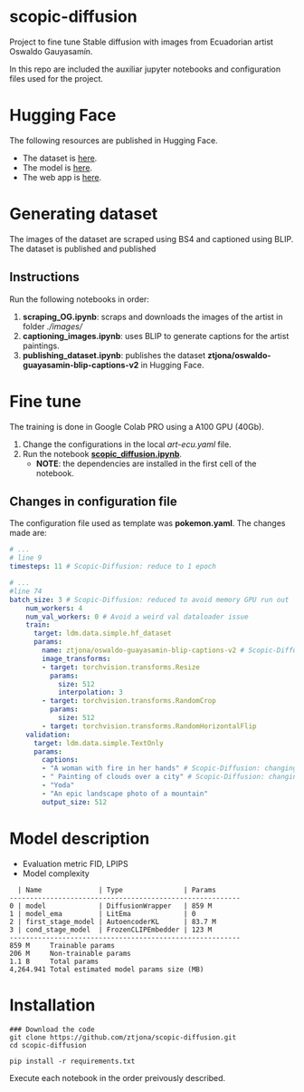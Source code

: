 # scopic-diffusion
Project to fine tune Stable diffusion with images from Ecuadorian artist Oswaldo Gauyasamín. 

In this repo are included the auxiliar jupyter notebooks and configuration files used for the project.

# Hugging Face
The following resources are published in Hugging Face. 
* The dataset is [here](https://huggingface.co/datasets/ztjona/oswaldo-guayasamin-blip-captions-v2).
* The model is [here](https://huggingface.co/ztjona/scopic-diffusion-OW-v1.4.1).
* The web app is [here](https://huggingface.co/spaces/ztjona/scopic_diffusion).

# Generating dataset
The images of the dataset are scraped using BS4 and captioned using BLIP. 
The dataset is published and published 

## Instructions
Run the following notebooks in order:
1. **scraping_OG.ipynb**: scraps and downloads the images of the artist in folder *./images/* 
1. **captioning_images.ipynb**: uses BLIP to generate captions for the artist paintings. 
1. **publishing_dataset.ipynb**: publishes the dataset **ztjona/oswaldo-guayasamin-blip-captions-v2** in Hugging Face.


# Fine tune
The training is done in Google Colab PRO using a A100 GPU (40Gb).
1. Change the configurations in the local *art-ecu.yaml* file. 
1. Run the notebook [**scopic_diffusion.ipynb**](https://drive.google.com/file/d/1r1z8Ckqq4W9U0Wg0PcWGB_ri4DavpkCQ/view?usp=sharing). 
    * **NOTE**: the dependencies are installed in the first cell of the notebook.

## Changes in configuration file
The configuration file used as template was **pokemon.yaml**. The changes made are:
```yaml
# ...
# line 9
timesteps: 11 # Scopic-Diffusion: reduce to 1 epoch
```

```yaml
# ...
#line 74
batch_size: 3 # Scopic-Diffusion: reduced to avoid memory GPU run out
    num_workers: 4
    num_val_workers: 0 # Avoid a weird val dataloader issue
    train:
      target: ldm.data.simple.hf_dataset
      params:
        name: ztjona/oswaldo-guayasamin-blip-captions-v2 # Scopic-Diffusion: pointing to our dataset
        image_transforms:
        - target: torchvision.transforms.Resize
          params:
            size: 512
            interpolation: 3
        - target: torchvision.transforms.RandomCrop
          params:
            size: 512
        - target: torchvision.transforms.RandomHorizontalFlip
    validation:
      target: ldm.data.simple.TextOnly
      params:
        captions:
        - "A woman with fire in her hands" # Scopic-Diffusion: changing validation prompt
        - " Painting of clouds over a city" # Scopic-Diffusion: changing validation prompt
        - "Yoda"
        - "An epic landscape photo of a mountain"
        output_size: 512
```

# Model description 
* Evaluation metric FID, LPIPS
* Model complexity 
```
  | Name              | Type               | Params
---------------------------------------------------------
0 | model             | DiffusionWrapper   | 859 M 
1 | model_ema         | LitEma             | 0     
2 | first_stage_model | AutoencoderKL      | 83.7 M
3 | cond_stage_model  | FrozenCLIPEmbedder | 123 M 
---------------------------------------------------------
859 M     Trainable params
206 M     Non-trainable params
1.1 B     Total params
4,264.941 Total estimated model params size (MB)
```

# Installation
```
### Download the code
git clone https://github.com/ztjona/scopic-diffusion.git
cd scopic-diffusion

pip install -r requirements.txt
````

Execute each notebook in the order preivously described.
